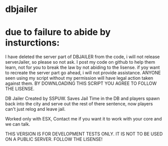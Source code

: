 # dbjailer

# due to failure to abide by insturctions:
I have deleted the server part of DBJAILER from the code, i will not release serverJailer, so please so not ask. I post my code on github to help them learn, not for you to break the law by not abiding to the lisense. if yoy want to recreate the server part go ahead, i will not provide assistance. ANYONE seen using my script without my permission will have legal action taken against them. BY DOWNLOADING THIS SCRIPT YOU AGREE TO FOLLOW THE LISENSE.

DB Jailer Created by SSPUW. Saves Jail Time in the DB and players spawn back into the city and serve out the rest of there sentence, now players can't just relog and leave jail.

Worked only with ESX, Contact me if you want it to work with your core and we can talk.

THIS VERSION IS FOR DEVELOPMENT TESTS ONLY. IT IS NOT TO BE USED ON A PUBLIC SERVER. FOLLOW THE LISENSE!

